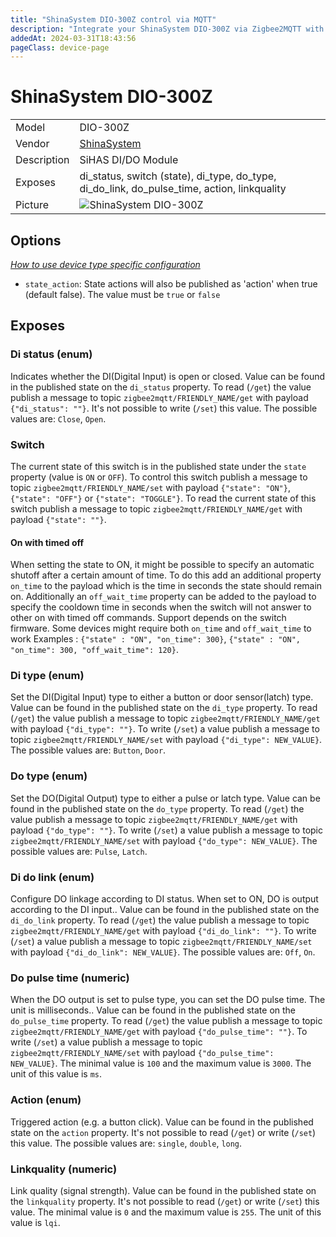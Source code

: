 ```yaml
---
title: "ShinaSystem DIO-300Z control via MQTT"
description: "Integrate your ShinaSystem DIO-300Z via Zigbee2MQTT with whatever smart home infrastructure you are using without the vendor's bridge or gateway."
addedAt: 2024-03-31T18:43:56
pageClass: device-page
---
```


<!-- !!!! -->
<!-- ATTENTION: This file is auto-generated through docgen! -->
<!-- You can only edit the "Notes"-Section between the two comment lines "Notes BEGIN" and "Notes END". -->
<!-- Do not use h1 or h2 heading within "## Notes"-Section. -->
<!-- !!!! -->

# ShinaSystem DIO-300Z

|     |     |
|-----|-----|
| Model | DIO-300Z  |
| Vendor  | [ShinaSystem](/supported-devices/#v=ShinaSystem)  |
| Description | SiHAS DI/DO Module |
| Exposes | di_status, switch (state), di_type, do_type, di_do_link, do_pulse_time, action, linkquality |
| Picture | ![ShinaSystem DIO-300Z](https://www.zigbee2mqtt.io/images/devices/DIO-300Z.png) |


<!-- Notes BEGIN: You can edit here. Add "## Notes" headline if not already present. -->


<!-- Notes END: Do not edit below this line -->



## Options
*[How to use device type specific configuration](../guide/configuration/devices-groups.md#specific-device-options)*

* `state_action`: State actions will also be published as 'action' when true (default false). The value must be `true` or `false`


## Exposes

### Di status (enum)
Indicates whether the DI(Digital Input) is open or closed.
Value can be found in the published state on the `di_status` property.
To read (`/get`) the value publish a message to topic `zigbee2mqtt/FRIENDLY_NAME/get` with payload `{"di_status": ""}`.
It's not possible to write (`/set`) this value.
The possible values are: `Close`, `Open`.

### Switch 
The current state of this switch is in the published state under the `state` property (value is `ON` or `OFF`).
To control this switch publish a message to topic `zigbee2mqtt/FRIENDLY_NAME/set` with payload `{"state": "ON"}`, `{"state": "OFF"}` or `{"state": "TOGGLE"}`.
To read the current state of this switch publish a message to topic `zigbee2mqtt/FRIENDLY_NAME/get` with payload `{"state": ""}`.

#### On with timed off
When setting the state to ON, it might be possible to specify an automatic shutoff after a certain amount of time. To do this add an additional property `on_time` to the payload which is the time in seconds the state should remain on.
Additionally an `off_wait_time` property can be added to the payload to specify the cooldown time in seconds when the switch will not answer to other on with timed off commands.
Support depends on the switch firmware. Some devices might require both `on_time` and `off_wait_time` to work
Examples : `{"state" : "ON", "on_time": 300}`, `{"state" : "ON", "on_time": 300, "off_wait_time": 120}`.

### Di type (enum)
Set the DI(Digital Input) type to either a button or door sensor(latch) type.
Value can be found in the published state on the `di_type` property.
To read (`/get`) the value publish a message to topic `zigbee2mqtt/FRIENDLY_NAME/get` with payload `{"di_type": ""}`.
To write (`/set`) a value publish a message to topic `zigbee2mqtt/FRIENDLY_NAME/set` with payload `{"di_type": NEW_VALUE}`.
The possible values are: `Button`, `Door`.

### Do type (enum)
Set the DO(Digital Output) type to either a pulse or latch type.
Value can be found in the published state on the `do_type` property.
To read (`/get`) the value publish a message to topic `zigbee2mqtt/FRIENDLY_NAME/get` with payload `{"do_type": ""}`.
To write (`/set`) a value publish a message to topic `zigbee2mqtt/FRIENDLY_NAME/set` with payload `{"do_type": NEW_VALUE}`.
The possible values are: `Pulse`, `Latch`.

### Di do link (enum)
Configure DO linkage according to DI status. When set to ON, DO is output according to the DI input..
Value can be found in the published state on the `di_do_link` property.
To read (`/get`) the value publish a message to topic `zigbee2mqtt/FRIENDLY_NAME/get` with payload `{"di_do_link": ""}`.
To write (`/set`) a value publish a message to topic `zigbee2mqtt/FRIENDLY_NAME/set` with payload `{"di_do_link": NEW_VALUE}`.
The possible values are: `Off`, `On`.

### Do pulse time (numeric)
When the DO output is set to pulse type, you can set the DO pulse time. The unit is milliseconds..
Value can be found in the published state on the `do_pulse_time` property.
To read (`/get`) the value publish a message to topic `zigbee2mqtt/FRIENDLY_NAME/get` with payload `{"do_pulse_time": ""}`.
To write (`/set`) a value publish a message to topic `zigbee2mqtt/FRIENDLY_NAME/set` with payload `{"do_pulse_time": NEW_VALUE}`.
The minimal value is `100` and the maximum value is `3000`.
The unit of this value is `ms`.

### Action (enum)
Triggered action (e.g. a button click).
Value can be found in the published state on the `action` property.
It's not possible to read (`/get`) or write (`/set`) this value.
The possible values are: `single`, `double`, `long`.

### Linkquality (numeric)
Link quality (signal strength).
Value can be found in the published state on the `linkquality` property.
It's not possible to read (`/get`) or write (`/set`) this value.
The minimal value is `0` and the maximum value is `255`.
The unit of this value is `lqi`.

